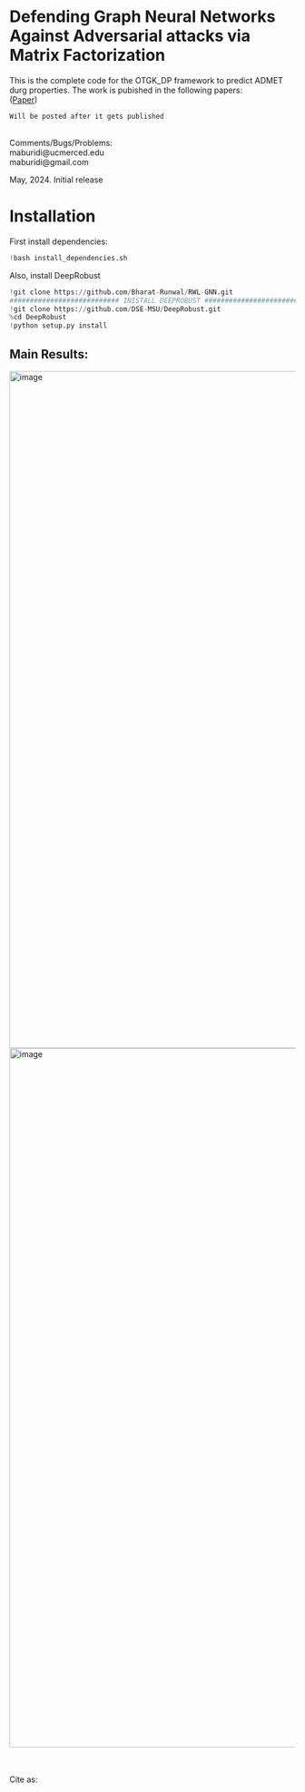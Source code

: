 # Defending Graph Neural Networks Against Adversarial attacks via Matrix Factorization


This is the complete code for the OTGK_DP framework to predict ADMET durg properties. The work is pubished in the following papers: <br />
([Paper]())


```
Will be posted after it gets published 

```

 <br />
Comments/Bugs/Problems:  <br />
maburidi@ucmerced.edu  <br /> 
maburidi@gmail.com  <br />

May, 2024. Initial release <br />


# Installation
First install dependencies: 

```python
!bash install_dependencies.sh
```
Also, install DeepRobust 
```python
!git clone https://github.com/Bharat-Runwal/RWL-GNN.git
########################### INISTALL DEEPROBUST ################################
!git clone https://github.com/DSE-MSU/DeepRobust.git
%cd DeepRobust
!python setup.py install
```


## Main Results: 

<img width="1194" alt="image" src="https://github.com/Maburidi/RobustMF/assets/48891624/66905d3d-5889-4892-8800-abee85b83d48">

<img width="1233" alt="image" src="https://github.com/Maburidi/RobustMF/assets/48891624/56b93562-4a30-4748-af06-3305c094c049">



 <br /> 
  <br /> 
   <br /> 




Cite as:
```


```








